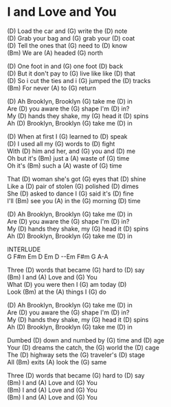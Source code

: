 # I and Love and You

  
(D) Load the car and (G) write the (D) note  
(D) Grab your bag and (G) grab your (D) coat  
(D) Tell the ones that (G) need to (D) know  
(Bm) We are (A) headed (G) north  
  
(D) One foot in and (G) one foot (D) back  
(D) But it don't pay to (G) live like like (D) that  
(D) So i cut the ties and i (G) jumped the (D) tracks  
(Bm) For never (A) to (G) return  
  
(D) Ah Brooklyn, Brooklyn (G) take me (D) in  
Are (D) you aware the (G) shape I'm (D) in?  
My (D) hands they shake, my (G) head it (D) spins  
Ah (D) Brooklyn, Brooklyn (G) take me (D) in  
  
(D) When at first I (G) learned to (D) speak  
(D) I used all my (G) words to (D) fight  
With (D) him and her, and (G) you and (D) me  
Oh but it's (Bm) just a (A) waste of (G) time  
Oh it's (Bm) such a (A) waste of (G) time  
  
That (D) woman she's got (G) eyes that (D) shine  
Like a (D) pair of stolen (G) polished (D) dimes  
She (D) asked to dance I (G) said it's (D) fine  
I'll (Bm) see you (A) in the (G) morning (D) time  
  
(D) Ah Brooklyn, Brooklyn (G) take me (D) in  
Are (D) you aware the (G) shape I'm (D) in?  
My (D) hands they shake, my (G) head it (D) spins  
Ah (D) Brooklyn, Brooklyn (G) take me (D) in  
  
INTERLUDE  
G F\#m Em D Em D --Em F\#m G A-A  
  
Three (D) words that became (G) hard to (D) say  
(Bm) I and (A) Love and (G) You  
What (D) you were then I (G) am today (D)  
Look (Bm) at the (A) things I (G) do  
  
(D) Ah Brooklyn, Brooklyn (G) take me (D) in  
Are (D) you aware the (G) shape I'm (D) in?  
My (D) hands they shake, my (G) head it (D) spins  
Ah (D) Brooklyn, Brooklyn (G) take me (D) in  
  
Dumbed (D) down and numbed by (G) time and (D) age  
Your (D) dreams the catch, the (G) world the (D) cage  
The (D) highway sets the (G) traveler's (D) stage  
All (Bm) exits (A) look the (G) same  
  
Three (D) words that became (G) hard to (D) say  
(Bm) I and (A) Love and (G) You  
(Bm) I and (A) Love and (G) You  
(Bm) I and (A) Love and (G) You
